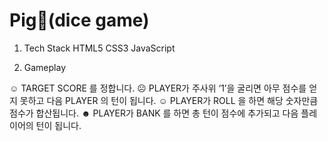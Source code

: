 # Pig🐷(dice game)

1. Tech Stack
HTML5 CSS3 JavaScript

2. Gameplay

☺︎ TARGET SCORE 를 정합니다.
☹︎ PLAYER가 주사위 ‘1’을 굴리면 아무 점수를 얻지 못하고 다음 PLAYER 의 턴이 됩니다.
☺︎ PLAYER가 ROLL 을 하면  해당 숫자만큼 점수가 합산됩니다. 
☻ PLAYER가 BANK 를 하면 총 턴이 점수에 추가되고 다음 플레이어의 턴이 됩니다.
